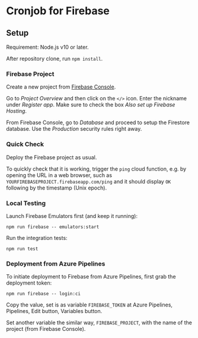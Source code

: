 # Cronjob for Firebase

## Setup

Requirement: Node.js v10 or later.

After repository clone, run `npm install`.

### Firebase Project

Create a new project from [Firebase Console](https://console.firebase.google.com).

Go to _Project Overview_ and then click on the `</>` icon. Enter the nickname under _Register app_. Make sure to check the box _Also set up Firebase Hosting_.

From Firebase Console, go to _Database_ and proceed to setup the Firestore database. Use the _Production_ security rules right away.

### Quick Check

Deploy the Firebase project as usual.

To quickly check that it is working, trigger the `ping` cloud function, e.g. by opening the URL in a web browser, such as `YOURFIREBASEPROJECT.firebaseapp.com/ping` and it should display `OK` following by the timestamp (Unix epoch).

### Local Testing

Launch Firebase Emulators first (and keep it running):
```
npm run firebase -- emulators:start
```

Run the integration tests:
```
npm run test
```

### Deployment from Azure Pipelines

To initiate deployment to Firebase from Azure Pipelines, first grab the deployment token:
```
npm run firebase -- login:ci
```
Copy the value, set is as variable `FIREBASE_TOKEN` at Azure Pipelines, Pipelines, Edit button, Variables button.

Set another variable the similar way, `FIREBASE_PROJECT`, with the name of the project (from Firebase Console).